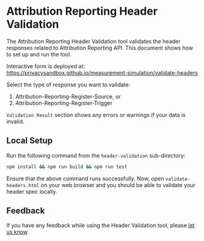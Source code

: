 # Attribution Reporting Header Validation

The Attribution Reporting Header Validation tool validates the header responses related to Attribution Reporting API. This document shows how to set up and run the tool.

Interactive form is deployed at: https://privacysandbox.github.io/measurement-simulation/validate-headers

Select the type of response you want to validate:
1. Attribution-Reporting-Register-Source, or
2. Attribution-Reporting-Register-Trigger

`Validation Result` section shows any errors or warnings if your data is invalid.

## Local Setup

Run the following command from the `header-validation` sub-directory:

```sh
npm install && npm run build && npm run test
```

Ensure that the above command runs successfully. Now, open `validate-headers.html` on your web browser and you should be able to validate your header spec locally.

## Feedback

If you have any feedback while using the Header Validation tool, please
[let us know][1].

[1]: https://issuetracker.google.com/issues/new?component=1116743&template=1629474
